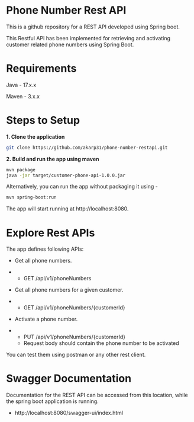 # Phone Number Rest API
This is a github repository for a  REST API developed using Spring boot.

This Restful API has been implemented for retrieving and activating customer related phone numbers using Spring Boot.

# Requirements
Java - 17.x.x

Maven - 3.x.x

# Steps to Setup
**1. Clone the application**

```bash
git clone https://github.com/akarp31/phone-number-restapi.git
```

**2. Build and run the app using maven**

  ```bash
  mvn package
  java -jar target/customer-phone-api-1.0.0.jar
  ```
  
  Alternatively, you can run the app without packaging it using -  
   ```bash
  mvn spring-boot:run
  ```
  
  The app will start running at http://localhost:8080.

# Explore Rest APIs
The app defines following APIs:

+ Get all phone numbers.

+ + GET /api/v1/phoneNumbers

+ Get all phone numbers for a given customer.

+ + GET /api/v1/phoneNumbers/{customerId}

+ Activate a phone number.

+ + PUT /api/v1/phoneNumbers/{customerId}
  + Request body should contain the phone number to be activated

You can test them using postman or any other rest client.

# Swagger Documentation
Documentation for the REST API can be accessed from this location, while the spring boot application is running.
+ http://localhost:8080/swagger-ui/index.html
